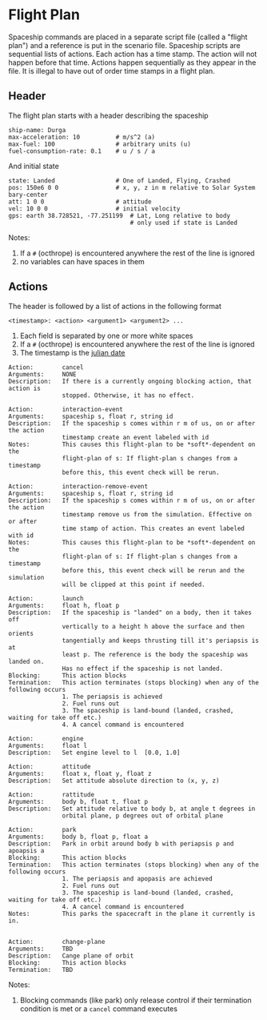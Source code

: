 Flight Plan
===========
Spaceship commands are placed in a separate script file (called a "flight plan") 
and a reference is put in the scenario file. Spaceship scripts are sequential 
lists of actions. Each action has a time stamp. The action will not happen 
before that time. Actions happen sequentially as they appear in the file. 
It is illegal to have out of order time stamps in a flight plan. 

## Header

The flight plan starts with a header describing the spaceship
```
ship-name: Durga
max-acceleration: 10          # m/s^2 (a)
max-fuel: 100                 # arbitrary units (u)
fuel-consumption-rate: 0.1    # u / s / a 
```

And initial state
```
state: Landed                 # One of Landed, Flying, Crashed
pos: 150e6 0 0                # x, y, z in m relative to Solar System bary-center
att: 1 0 0                    # attitude
vel: 10 0 0                   # initial velocity
gps: earth 38.728521, -77.251199  # Lat, Long relative to body
                                  # only used if state is Landed 
```

Notes:
1. If a `#` (octhrope) is encountered anywhere the rest of the line is ignored
1. no variables can have spaces in them


## Actions
The header is followed by a list of actions in the following format

```
<timestamp>: <action> <argument1> <argument2> ...
```

1. Each field is separated by one or more white spaces
2. If a `#` (octhrope) is encountered anywhere the rest of the line is ignored
3. The timestamp is the [julian date](http://aa.usno.navy.mil/data/docs/JulianDate.php)


```
Action:        cancel
Arguments:     NONE 
Description:   If there is a currently ongoing blocking action, that action is
               stopped. Otherwise, it has no effect.
```


```
Action:        interaction-event
Arguments:     spaceship s, float r, string id
Description:   If the spaceship s comes within r m of us, on or after the action
               timestamp create an event labeled with id
Notes:         This causes this flight-plan to be *soft*-dependent on the 
               flight-plan of s: If flight-plan s changes from a timestamp 
               before this, this event check will be rerun.
```


```
Action:        interaction-remove-event
Arguments:     spaceship s, float r, string id
Description:   If the spaceship s comes within r m of us, on or after the action
               timestamp remove us from the simulation. Effective on or after 
               time stamp of action. This creates an event labeled with id
Notes:         This causes this flight-plan to be *soft*-dependent on the 
               flight-plan of s: If flight-plan s changes from a timestamp 
               before this, this event check will be rerun and the simulation
               will be clipped at this point if needed.   
```




```
Action:        launch
Arguments:     float h, float p
Description:   If the spaceship is "landed" on a body, then it takes off 
               vertically to a height h above the surface and then orients
               tangentially and keeps thrusting till it's periapsis is at
               least p. The reference is the body the spaceship was landed on.
               Has no effect if the spaceship is not landed.
Blocking:      This action blocks
Termination:   This action terminates (stops blocking) when any of the following occurs
               1. The periapsis is achieved
               2. Fuel runs out
               3. The spaceship is land-bound (landed, crashed, waiting for take off etc.)
               4. A cancel command is encountered
```

```
Action:        engine
Arguments:     float l 
Description:   Set engine level to l  [0.0, 1.0]
```

```
Action:        attitude
Arguments:     float x, float y, float z 
Description:   Set attitude absolute direction to (x, y, z)
```

```
Action:        rattitude
Arguments:     body b, float t, float p 
Description:   Set attitude relative to body b, at angle t degrees in 
               orbital plane, p degrees out of orbital plane
```

```
Action:        park
Arguments:     body b, float p, float a 
Description:   Park in orbit around body b with periapsis p and apoapsis a
Blocking:      This action blocks
Termination:   This action terminates (stops blocking) when any of the following occurs
               1. The periapsis and apopasis are achieved
               2. Fuel runs out
               3. The spaceship is land-bound (landed, crashed, waiting for take off etc.)
               4. A cancel command is encountered
Notes:         This parks the spacecraft in the plane it currently is in.
                
```

```
Action:        change-plane
Arguments:     TBD 
Description:   Cange plane of orbit
Blocking:      This action blocks
Termination:   TBD
```

Notes:

1. Blocking commands (like park) only release control if their termination condition
   is met or a `cancel` command executes
